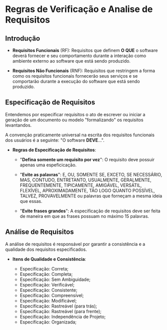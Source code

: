 # Regras de Verificação e Analise de Requisitos

## Introdução

- **Requisitos Funcionais** (RF): Requisitos que definem **O QUE** o software deverá fornecer e seu comportamento durante a interação como ambiente externo ao software que está sendo produzido.

- **Requisitos Não Funcionais** (RNF): Requisitos que restringem a forma como os requisitos funcionais fornecerão seus serviços e se comportarão durante a execução do software que está sendo produzido.

## Especificação de Requisitos

Entendemos por especificar requisitos o ato de escrever ou iniciar a geração de um documento ou modelo "formalizando" os requisitos levantandos.

A convenção praticamente universal na escrita dos requisitos funcionais dos usuários é a seguinte: "O software **DEVE**...".

- **Regras de Especificação de Requisitos**:

    - "**Defina somente um requisito por vez**": O requisito deve possuir apenas uma espeficicação. 

    - "**Evite as palavras**": E, OU, SOMENTE SE, EXCETO, SE NECESSÁRIO, MAS, CONTUDO, ENTRETANTO, USUALMENTE, GERALMENTE, FREQUENTEMENTE, TIPICAMENTE, AMIGÁVEL, VERSÁTIL, FLEXÍVEL, APROXIMADAMENTE, TÃO LOGO QUANTO POSSÍVEL, TALVEZ, PROVAVELMENTE ou palavras que forneçam a mesma ideia que essas.

    - "**Evite frases grandes**": A especificação de requisitos deve ser feita de maneira em que as frases possuam no máximo 15 palavras.

## Análise de Requisitos

A análise de requisitos é responsável por garantir a consistência e a qualidade dos requisitos especificados.

- **Itens de Qualidade e Consistência**:

    - Especificação: Correta;
    - Especificação: Completa;
    - Especificação: Sem Ambiguidade;
    - Especificação: Verificável;
    - Especificação: Consistente;
    - Especificação: Compreensível;
    - Especificação: Modificável;
    - Especificação: Rastreável (para trás);
    - Especificação: Rastreável (para frente);
    - Especificação: Independência de Projeto;
    - Especificação: Organizada;